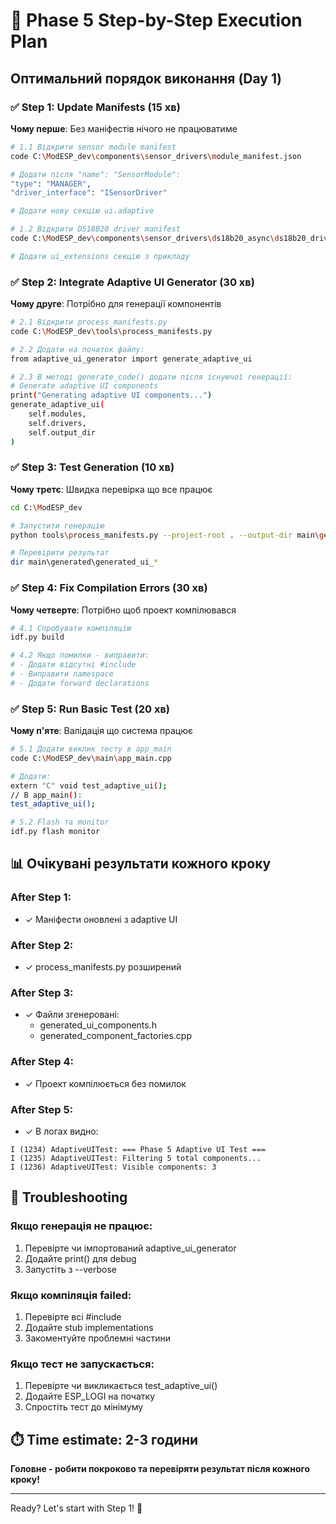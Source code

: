# 🚀 Phase 5 Step-by-Step Execution Plan

## Оптимальний порядок виконання (Day 1)

### ✅ Step 1: Update Manifests (15 хв)
**Чому перше**: Без маніфестів нічого не працюватиме

```bash
# 1.1 Відкрити sensor module manifest
code C:\ModESP_dev\components\sensor_drivers\module_manifest.json

# Додати після "name": "SensorModule":
"type": "MANAGER",
"driver_interface": "ISensorDriver"

# Додати нову секцію ui.adaptive

# 1.2 Відкрити DS18B20 driver manifest  
code C:\ModESP_dev\components\sensor_drivers\ds18b20_async\ds18b20_driver_manifest.json

# Додати ui_extensions секцію з прикладу
```

### ✅ Step 2: Integrate Adaptive UI Generator (30 хв)
**Чому друге**: Потрібно для генерації компонентів

```bash
# 2.1 Відкрити process_manifests.py
code C:\ModESP_dev\tools\process_manifests.py

# 2.2 Додати на початок файлу:
from adaptive_ui_generator import generate_adaptive_ui

# 2.3 В методі generate_code() додати після існуючої генерації:
# Generate adaptive UI components
print("Generating adaptive UI components...")
generate_adaptive_ui(
    self.modules,
    self.drivers, 
    self.output_dir
)
```

### ✅ Step 3: Test Generation (10 хв)
**Чому третє**: Швидка перевірка що все працює

```bash
cd C:\ModESP_dev

# Запустити генерацію
python tools\process_manifests.py --project-root . --output-dir main\generated

# Перевірити результат
dir main\generated\generated_ui_*
```

### ✅ Step 4: Fix Compilation Errors (30 хв)
**Чому четверте**: Потрібно щоб проект компілювався

```bash
# 4.1 Спробувати компіляцію
idf.py build

# 4.2 Якщо помилки - виправити:
# - Додати відсутні #include
# - Виправити namespace
# - Додати forward declarations
```

### ✅ Step 5: Run Basic Test (20 хв)
**Чому п'яте**: Валідація що система працює

```bash
# 5.1 Додати виклик тесту в app_main
code C:\ModESP_dev\main\app_main.cpp

# Додати:
extern "C" void test_adaptive_ui();
// В app_main():
test_adaptive_ui();

# 5.2 Flash та monitor
idf.py flash monitor
```

## 📊 Очікувані результати кожного кроку

### After Step 1:
- ✓ Маніфести оновлені з adaptive UI

### After Step 2:
- ✓ process_manifests.py розширений

### After Step 3:
- ✓ Файли згенеровані:
  - generated_ui_components.h
  - generated_component_factories.cpp

### After Step 4:
- ✓ Проект компілюється без помилок

### After Step 5:
- ✓ В логах видно:
```
I (1234) AdaptiveUITest: === Phase 5 Adaptive UI Test ===
I (1235) AdaptiveUITest: Filtering 5 total components...
I (1236) AdaptiveUITest: Visible components: 3
```

## 🔧 Troubleshooting

### Якщо генерація не працює:
1. Перевірте чи імпортований adaptive_ui_generator
2. Додайте print() для debug
3. Запустіть з --verbose

### Якщо компіляція failed:
1. Перевірте всі #include
2. Додайте stub implementations
3. Закоментуйте проблемні частини

### Якщо тест не запускається:
1. Перевірте чи викликається test_adaptive_ui()
2. Додайте ESP_LOGI на початку
3. Спростіть тест до мінімуму

## ⏱️ Time estimate: 2-3 години

**Головне - робити покроково та перевіряти результат після кожного кроку!**

---

Ready? Let's start with Step 1! 🚀
